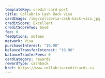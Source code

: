 ```yaml
---
templateKey: credit-card-post
title: Collabria Cash Back Visa
cardImage: /img/collabria-cash-back-visa.jpg
creditScore: Excellent
creditScoreTwo: Good
fee: 0
feeOptions: nofees
network: Visa
purchaseInterest: "19.90"
balanceTransferInterest: "19.90"
balanceTranferFees: 0
cardCategory: rewards
rewardType: cashback
href: https://www.collabriacreditcards.ca
---
```

